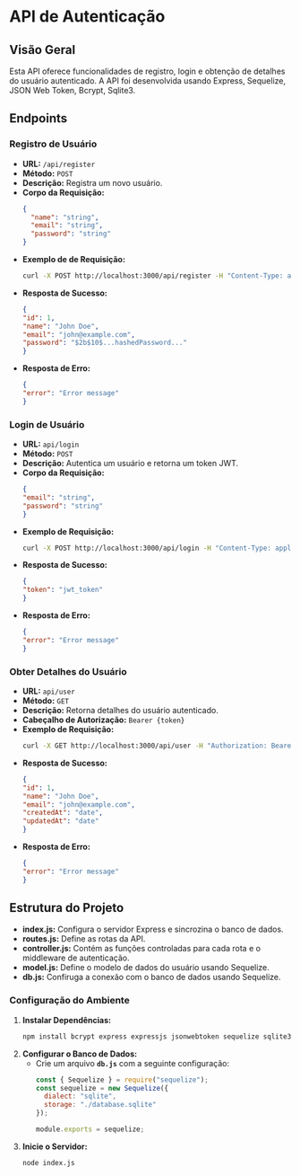 # API de Autenticação

## Visão Geral

Esta API oferece funcionalidades de registro, login e obtenção de detalhes do usuário autenticado. A API foi desenvolvida usando Express, Sequelize, JSON Web Token, Bcrypt, Sqlite3.

## Endpoints

### Registro de Usuário

- **URL:** `/api/register`
- **Método:** `POST`
- **Descrição:** Registra um novo usuário.
- **Corpo da Requisição:**
  ```json
  {
    "name": "string",
    "email": "string",
    "password": "string"
  }
- **Exemplo de de Requisição:**
  ```bash
  curl -X POST http://localhost:3000/api/register -H "Content-Type: application/json" -d '{"name": "John Doe", "email": "john@example.com", "password": "password123"}'
- **Resposta de Sucesso:**
  ```json
  {
  "id": 1,
  "name": "John Doe",
  "email": "john@example.com",
  "password": "$2b$10$...hashedPassword..."
  }
- **Resposta de Erro:**
  ```json
  {
  "error": "Error message"
  }

### Login de Usuário
- **URL:** `api/login`
- **Método:** `POST`
- **Descrição:** Autentica um usuário e retorna um token JWT.
- **Corpo da Requisição:**
  ```json
  {
  "email": "string",
  "password": "string"
  }
- **Exemplo de Requisição:**
  ```bash
  curl -X POST http://localhost:3000/api/login -H "Content-Type: application/json" -d '{"email": "john@example.com", "password": "password123"}'
- **Resposta de Sucesso:**
  ```json
  {
  "token": "jwt_token"
  }
- **Resposta de Erro:**
  ```json
  {
  "error": "Error message"
  }

### Obter Detalhes do Usuário
- **URL:** `api/user`
- **Método:** `GET`
- **Descrição:** Retorna detalhes do usuário autenticado.
- **Cabeçalho de Autorização:** `Bearer {token}`
- **Exemplo de Requisição:**
  ```bash
  curl -X GET http://localhost:3000/api/user -H "Authorization: Bearer jwt_token"
- **Resposta de Sucesso:**
  ```json
  {
  "id": 1,
  "name": "John Doe",
  "email": "john@example.com",
  "createdAt": "date",
  "updatedAt": "date"
  }
- **Resposta de Erro:**
  ```json
  {
  "error": "Error message"
  }

## Estrutura do Projeto
- **index.js:** Configura o servidor Express e sincrozina o banco de dados.
- **routes.js:** Define as rotas da API.
- **controller.js:** Contém as funções controladas para cada rota e o middleware de autenticação.
- **model.js:** Define o modelo de dados do usuário usando Sequelize.
- **db.js:** Confiruga a conexão com o banco de dados usando Sequelize.

### Configuração do Ambiente
1. **Instalar Dependências:**
   ```bash
   npm install bcrypt express expressjs jsonwebtoken sequelize sqlite3
2. **Configurar o Banco de Dados:**
   - Crie um arquivo **`db.js`** com a seguinte configuração:
     ```javascript
     const { Sequelize } = require("sequelize");
     const sequelize = new Sequelize({
       dialect: "sqlite",
       storage: "./database.sqlite"
     });

     module.exports = sequelize;
3. **Inicie o Servidor:**
   ```bash
   node index.js
